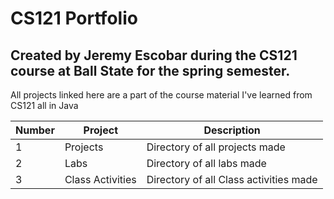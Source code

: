<h1>
  CS121 Portfolio
</h1>
<h2>
  Created by Jeremy Escobar during the CS121 course at Ball State for the spring semester.
</h2>
<p1>
  All projects linked here are a part of the course material I've learned from CS121 all in Java
</p1>

| Number | Project          | Description                            |
|--------|------------------|----------------------------------------|
|    1   |     Projects     |     Directory of all projects made     |
|    2   |       Labs       |       Directory of all labs made       |
|    3   | Class Activities | Directory of all Class activities made |
